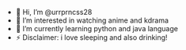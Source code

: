 - 👋 Hi, I’m @urrprncss28
- 👀 I’m interested in watching anime and kdrama
- 🌱 I’m currently learning python and java language
- ⚡ Disclaimer: i love sleeping and also drinking!

<!---
urrprncss28/urrprncss28 is a ✨ special ✨ repository because its `README.md` (this file) appears on your GitHub profile.
--->
